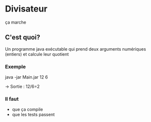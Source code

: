 # Divisateur
ça marche 

## C'est quoi?
Un programme java exécutable qui prend deux arguments numériques (entiers) et calcule leur quotient
### Exemple 
java -jar Main.jar 12 6

 -> Sortie : 
12/6=2

### Il faut
- que ça compile
- que les tests passent

